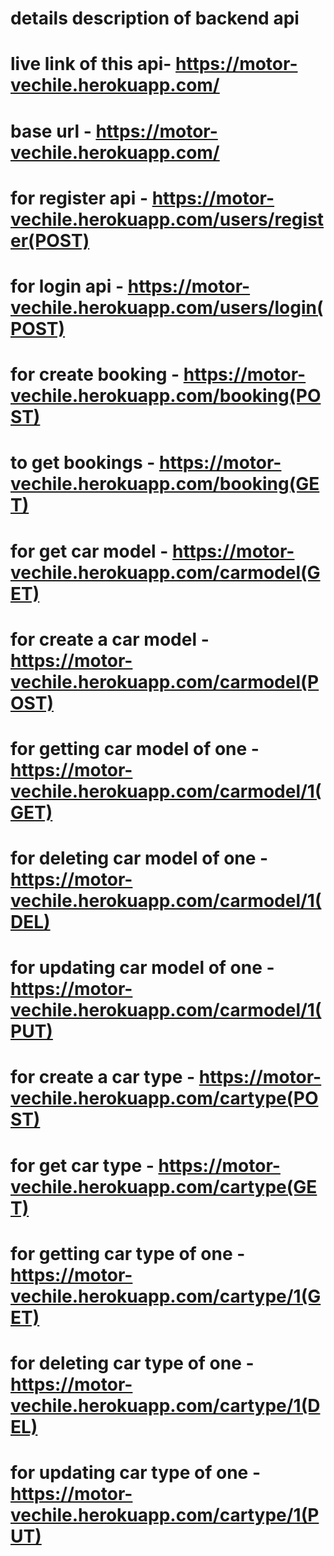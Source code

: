 # details description of backend api

# live link of this api- https://motor-vechile.herokuapp.com/

# base url - https://motor-vechile.herokuapp.com/

# for register api - https://motor-vechile.herokuapp.com/users/register(POST)

# for login api - https://motor-vechile.herokuapp.com/users/login(POST)

# for create booking - https://motor-vechile.herokuapp.com/booking(POST)

# to get bookings - https://motor-vechile.herokuapp.com/booking(GET)

# for get car model - https://motor-vechile.herokuapp.com/carmodel(GET)

# for create a car model - https://motor-vechile.herokuapp.com/carmodel(POST)

# for getting car model of one - https://motor-vechile.herokuapp.com/carmodel/1(GET)

# for deleting car model of one - https://motor-vechile.herokuapp.com/carmodel/1(DEL)

# for updating car model of one - https://motor-vechile.herokuapp.com/carmodel/1(PUT)

# for create a car type - https://motor-vechile.herokuapp.com/cartype(POST)

# for get car type - https://motor-vechile.herokuapp.com/cartype(GET)

# for getting car type of one - https://motor-vechile.herokuapp.com/cartype/1(GET)

# for deleting car type of one - https://motor-vechile.herokuapp.com/cartype/1(DEL)

# for updating car type of one - https://motor-vechile.herokuapp.com/cartype/1(PUT)
